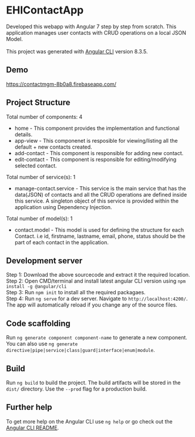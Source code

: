 # EHIContactApp

Developed this webapp with Angular 7 step by step from scratch. This application manages user contacts with CRUD operations on a local JSON Model.<br><br>
This project was generated with [Angular CLI](https://github.com/angular/angular-cli) version 8.3.5.

## Demo
https://contactmgm-8b0a8.firebaseapp.com/

## Project Structure
Total number of components: 4

<ul>
<li>home - This component provides the implementation and functional details.</li>
<li>app-view - This componenet is resposible for viewing/listing all the default + new contacts created.</li>
<li>add-contact - This component is responsible for adding new contact.</li>
<li>edit-contact - This component is responsible for editing/modifying selected contact.</li>
</ul>

Total number of service(s): 1
<ul>
  <li>manage-contact.service - This service is the main service that has the data(JSON) of contacts and all the CRUD operations are defined inside this service. A singleton object of this service is provided within the application using Dependency Injection.</li>
</ul>

Total number of model(s): 1
<ul>
  <li>contact.model - This model is used for defining the structure for each Contact. i.e id, firstname, lastname, email, phone, status should be the part of each contact in the application.</li>
</ul>

## Development server
Step 1: Download the above sourcecode and extract it the required location.<br>
Step 2: Open CMD/terminal and install latest angular CLI version using `npm install -g @angular/cli`<br>
Step 3: Run `npm init` to install all the required packagaes.<br>
Step 4: Run `ng serve` for a dev server. Navigate to `http://localhost:4200/`. The app will automatically reload if you change any of the source files.

## Code scaffolding

Run `ng generate component component-name` to generate a new component. You can also use `ng generate directive|pipe|service|class|guard|interface|enum|module`.

## Build

Run `ng build` to build the project. The build artifacts will be stored in the `dist/` directory. Use the `--prod` flag for a production build.


## Further help

To get more help on the Angular CLI use `ng help` or go check out the [Angular CLI README](https://github.com/angular/angular-cli/blob/master/README.md).
